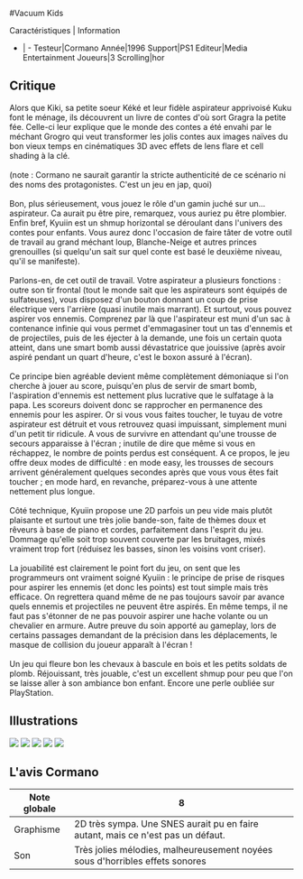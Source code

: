 #Vacuum Kids

Caractéristiques | Information
- | -
Testeur|Cormano
Année|1996
Support|PS1
Editeur|Media Entertainment
Joueurs|3
Scrolling|hor

## Critique
Alors que Kiki, sa petite soeur Kéké et leur fidèle aspirateur apprivoisé Kuku font le ménage, ils découvrent un livre de contes d'où sort Gragra la petite fée. Celle-ci leur explique que le monde des contes a été envahi par le méchant Grogro qui veut transformer les jolis contes aux images naïves du bon vieux temps en cinématiques 3D avec effets de lens flare et cell shading à la clé.<br/><br/>(note : Cormano ne saurait garantir la stricte authenticité de ce scénario ni des noms des protagonistes. C'est un jeu en jap, quoi)<br/><br/>Bon, plus sérieusement, vous jouez le rôle d'un gamin juché sur un... aspirateur. Ca aurait pu être pire, remarquez, vous auriez pu être plombier. Enfin bref, Kyuiin est un shmup horizontal se déroulant dans l'univers des contes pour enfants. Vous aurez donc l'occasion de faire tâter de votre outil de travail au grand méchant loup, Blanche-Neige et autres princes grenouilles (si quelqu'un sait sur quel conte est basé le deuxième niveau, qu'il se manifeste).<br/><br/>Parlons-en, de cet outil de travail. Votre aspirateur a plusieurs fonctions : outre son tir frontal (tout le monde sait que les aspirateurs sont équipés de sulfateuses), vous disposez d'un bouton donnant un coup de prise électrique vers l'arrière (quasi inutile mais marrant). Et surtout, vous pouvez aspirer vos ennemis. Comprenez par là que l'aspirateur est muni d'un sac à contenance infinie qui vous permet d'emmagasiner tout un tas d'ennemis et de projectiles, puis de les éjecter à la demande, une fois un certain quota atteint, dans une smart bomb aussi dévastatrice que jouissive (après avoir aspiré pendant un quart d'heure, c'est le boxon assuré à l'écran).<br/><br/>Ce principe bien agréable devient même complètement démoniaque si l'on cherche à jouer au score, puisqu'en plus de servir de smart bomb, l'aspiration d'ennemis est nettement plus lucrative que le sulfatage à la papa. Les scoreurs doivent donc se rapprocher en permanence des ennemis pour les aspirer. Or si vous vous faites toucher, le tuyau de votre aspirateur est détruit et vous retrouvez quasi impuissant, simplement muni d'un petit tir ridicule. A vous de survivre en attendant qu'une trousse de secours apparaisse à l'écran ; inutile de dire que même si vous en réchappez, le nombre de points perdus est conséquent. A ce propos, le jeu offre deux modes de difficulté : en mode easy, les trousses de secours arrivent généralement quelques secondes après que vous vous êtes fait toucher ; en mode hard, en revanche, préparez-vous à une attente nettement plus longue.<br/><br/>Côté technique, Kyuiin propose une 2D parfois un peu vide mais plutôt plaisante et surtout une très jolie bande-son, faite de thèmes doux et rêveurs à base de piano et cordes, parfaitement dans l'esprit du jeu. Dommage qu'elle soit trop souvent couverte par les bruitages, mixés vraiment trop fort (réduisez les basses, sinon les voisins vont criser).<br/><br/>La jouabilité est clairement le point fort du jeu, on sent que les programmeurs ont vraiment soigné Kyuiin : le principe de prise de risques pour aspirer les ennemis (et donc les points) est tout simple mais très efficace. On regrettera quand même de ne pas toujours savoir par avance quels ennemis et projectiles ne peuvent être aspirés. En même temps, il ne faut pas s'étonner de ne pas pouvoir aspirer une hache volante ou un chevalier en armure. Autre preuve du soin apporté au gameplay, lors de certains passages demandant de la précision dans les déplacements, le masque de collision du joueur apparaît à l'écran ! <br/><br/>Un jeu qui fleure bon les chevaux à bascule en bois et les petits soldats de plomb. Réjouissant, très jouable, c'est un excellent shmup pour peu que l'on se laisse aller à son ambiance bon enfant. Encore une perle oubliée sur PlayStation.

## Illustrations
![](http://www.shmup.com/images/thumbs/img_fiche_1_535.jpg)
![](http://www.shmup.com/images/thumbs/img_fiche_2_535.jpg)
![](http://www.shmup.com/images/thumbs/img_fiche_3_535.jpg)
![](http://www.shmup.com/images/thumbs/img_fiche_4_535.jpg)
![](http://www.shmup.com/images/thumbs/img_fiche_5_535.jpg)

## L'avis Cormano
Note globale|8
-|-
Graphisme|2D très sympa. Une SNES aurait pu en faire autant, mais ce n'est pas un défaut.
Son|Très jolies mélodies, malheureusement noyées sous d'horribles effets sonores
